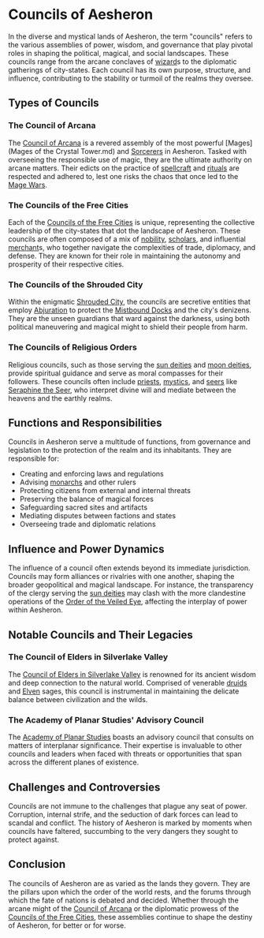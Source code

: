 # Councils of Aesheron

In the diverse and mystical lands of Aesheron, the term "councils" refers to the various assemblies of power, wisdom, and governance that play pivotal roles in shaping the political, magical, and social landscapes. These councils range from the arcane conclaves of [wizard](Wizard.md)s to the diplomatic gatherings of city-states. Each council has its own purpose, structure, and influence, contributing to the stability or turmoil of the realms they oversee.

## Types of Councils

### The Council of Arcana
The [Council of Arcana](Council%20of%20Arcana.md) is a revered assembly of the most powerful [Mages](Mages of the Crystal Tower.md) and [Sorcerers](Sorcerer.md) in Aesheron. Tasked with overseeing the responsible use of magic, they are the ultimate authority on arcane matters. Their edicts on the practice of [spellcraft](Spellcraft.md) and [rituals](Rituals.md) are respected and adhered to, lest one risks the chaos that once led to the [Mage Wars](Mage%20Wars.md).

### The Councils of the Free Cities
Each of the [Councils of the Free Cities](Councils%20of%20the%20Free%20Cities.md) is unique, representing the collective leadership of the city-states that dot the landscape of Aesheron. These councils are often composed of a mix of [nobility](Nobility.md), [scholars](Scholars.md), and influential [merchant](Merchant.md)s, who together navigate the complexities of trade, diplomacy, and defense. They are known for their role in maintaining the autonomy and prosperity of their respective cities.

### The Councils of the Shrouded City
Within the enigmatic [Shrouded City](Shrouded%20City.md), the councils are secretive entities that employ [Abjuration](Abjuration.md) to protect the [Mistbound Docks](Mistbound%20Docks.md) and the city's denizens. They are the unseen guardians that ward against the darkness, using both political maneuvering and magical might to shield their people from harm.

### The Councils of Religious Orders
Religious councils, such as those serving the [sun deities](Sun%20Deities.md) and [moon deities](Moon%20Deities.md), provide spiritual guidance and serve as moral compasses for their followers. These councils often include [priests](Priests.md), [mystics](Mystics.md), and [seers](Seers.md) like [Seraphine the Seer](Seraphine%20the%20Seer.md), who interpret divine will and mediate between the heavens and the earthly realms.

## Functions and Responsibilities

Councils in Aesheron serve a multitude of functions, from governance and legislation to the protection of the realm and its inhabitants. They are responsible for:

- Creating and enforcing laws and regulations
- Advising [monarchs](Monarchs.md) and other rulers
- Protecting citizens from external and internal threats
- Preserving the balance of magical forces
- Safeguarding sacred sites and artifacts
- Mediating disputes between factions and states
- Overseeing trade and diplomatic relations

## Influence and Power Dynamics

The influence of a council often extends beyond its immediate jurisdiction. Councils may form alliances or rivalries with one another, shaping the broader geopolitical and magical landscape. For instance, the transparency of the clergy serving the [sun deities](Sun%20Deities.md) may clash with the more clandestine operations of the [Order of the Veiled Eye](Order%20of%20the%20Veiled%20Eye.md), affecting the interplay of power within Aesheron.

## Notable Councils and Their Legacies

### The Council of Elders in Silverlake Valley
The [Council of Elders in Silverlake Valley](Council%20of%20Elders%20in%20Silverlake%20Valley.md) is renowned for its ancient wisdom and deep connection to the natural world. Comprised of venerable [druids](Druids.md) and [Elven](Elven.md) sages, this council is instrumental in maintaining the delicate balance between civilization and the wilds.

### The Academy of Planar Studies' Advisory Council
The [Academy of Planar Studies](Academy%20of%20Planar%20Studies.md) boasts an advisory council that consults on matters of interplanar significance. Their expertise is invaluable to other councils and leaders when faced with threats or opportunities that span across the different planes of existence.

## Challenges and Controversies

Councils are not immune to the challenges that plague any seat of power. Corruption, internal strife, and the seduction of dark forces can lead to scandal and conflict. The history of Aesheron is marked by moments when councils have faltered, succumbing to the very dangers they sought to protect against.

## Conclusion

The councils of Aesheron are as varied as the lands they govern. They are the pillars upon which the order of the world rests, and the forums through which the fate of nations is debated and decided. Whether through the arcane might of the [Council of Arcana](Council%20of%20Arcana.md) or the diplomatic prowess of the [Councils of the Free Cities](Councils%20of%20the%20Free%20Cities.md), these assemblies continue to shape the destiny of Aesheron, for better or for worse.